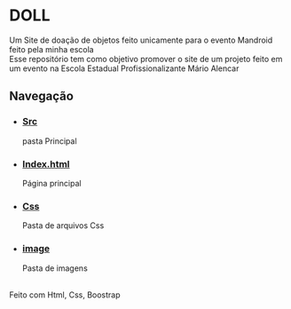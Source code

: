 # DOLL
Um Site de doação de objetos feito unicamente para o evento Mandroid feito pela minha escola <br>
Esse repositório tem como objetivo promover o site de um projeto feito em um evento na Escola Estadual Profissionalizante Mário Alencar
<br>
<h2>Navegação</h2>
<ul>
  <li><h3><a href="https://github.com/JLpensador/DOLL/tree/main/src">Src</a></h3> pasta Principal</li>
  <li> <h3><a href="https://github.com/JLpensador/DOLL/blob/main/index.html">Index.html</a>
  </h3>Página principal</li>
  <li><h3><a href="https://github.com/JLpensador/DOLL/tree/main/src/css">Css</a></h3>Pasta de arquivos Css</li>
  <li><h3><a href="https://github.com/JLpensador/DOLL/tree/main/src/image">image</a></h3>Pasta de imagens</li>
</ul>
<br>
Feito com Html, Css, Boostrap
